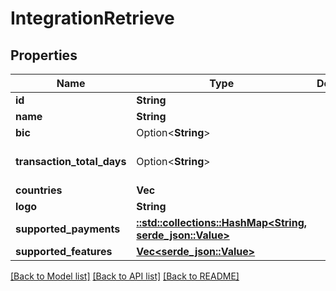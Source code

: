 # IntegrationRetrieve

## Properties

Name | Type | Description | Notes
------------ | ------------- | ------------- | -------------
**id** | **String** |  | 
**name** | **String** |  | 
**bic** | Option<**String**> |  | [optional]
**transaction_total_days** | Option<**String**> |  | [optional][default to 90]
**countries** | **Vec<String>** |  | 
**logo** | **String** |  | 
**supported_payments** | [**::std::collections::HashMap<String, serde_json::Value>**](serde_json::Value.md) |  | 
**supported_features** | [**Vec<serde_json::Value>**](serde_json::Value.md) |  | 

[[Back to Model list]](../README.md#documentation-for-models) [[Back to API list]](../README.md#documentation-for-api-endpoints) [[Back to README]](../README.md)


